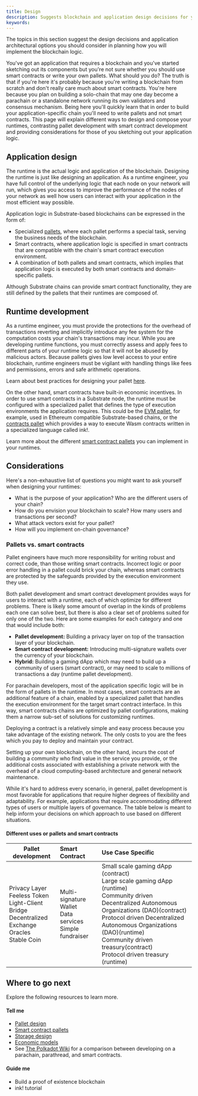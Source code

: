 ```yaml
---
title: Design
description: Suggests blockchain and application design decisions for you to consider in planning your project.
keywords:  
---
```


The topics in this section suggest the design decisions and application architectural options you should consider in planning how you will implement the blockchain logic.

You've got an application that requires a blockchain and you've started sketching out its components but you're not sure whether you should use smart contracts or write your own pallets. 
What should you do?
The truth is that if you're here it's probably because you're writing a blockchain from scratch and don't really care much about smart contracts.
You're here because you plan on building a solo-chain that may one day become a parachain or a standalone network running its own validators and consensus mechanism.
Being here you'll quickly learn that in order to build your application-specific chain you'll need to write pallets and not smart contracts.
This page will explain different ways to design and compose your runtimes, contrasting pallet development with smart contract development and providing considerations for those of you sketching out your application logic.

## Application design

The runtime is the actual logic and application of the blockchain.
Designing the runtime is just like designing an application.
As a runtime engineer, you have full control of the underlying logic that each node on your network will run, which gives you access to improve the performance of the nodes of your network as well how users can interact with your application in the most efficient way possible.

Application logic in Substrate-based blockchains can be expressed in the form of:

- Specialized [pallets](/todo), where each pallet performs a special task, serving the business needs of the blockchain. 
- Smart contracts, where application logic is specified in smart contracts that are compatible with the chain's smart contract execution environment.
- A combination of both pallets and smart contracts, which implies that application logic is executed by both smart contracts and domain-specific pallets.

Although Substrate chains can provide smart contract functionality, they are still defined by the pallets that their runtimes are composed of.

## Runtime development

As a runtime engineer, you must provide the protections for the overhead of transactions reverting and implicitly introduce any fee system for the computation costs your chain's transactions may incur.
While you are developing runtime functions, you must correctly assess and apply fees to different parts of your runtime logic so that it will not be abused by malicious actors.
Because pallets gives low level access to your entire blockchain, runtime engineers must be vigilant with handling things like fees and permissions, errors and safe arithmetic operations. 

Learn about best practices for designing your pallet [here]().

On the other hand, smart contracts have built-in economic incentives.
In order to use smart contracts in a Substrate node, the runtime must be configured with a specialized pallet that defines the type of execution environments the application requires. 
This could be the [EVM pallet](/pallet-todo-link), for example, used in Ethereum compatible Substrate-based chains, or the [contracts pallet](/pallet-todo-link) which provides a way to execute Wasm contracts written in a specialized language called ink!. 

Learn more about the different [smart contract pallets]() you can implement in your runtimes.

## Considerations

Here's a non-exhaustive list of questions you might want to ask yourself when designing your runtimes:

- What is the purpose of your application? Who are the different users of your chain? 
- How do you envision your blockchain to scale? How many users and transactions per second? 
- What attack vectors exist for your pallet?
- How will you implement on-chain governance? 

### Pallets vs. smart contracts

Pallet engineers have much more responsibility for writing robust and correct code, than those writing smart contracts.
Incorrect logic or poor error handling in a pallet could brick your chain, whereas smart contracts are protected by the safeguards provided by the execution environment they use.

Both pallet development and smart contract development provides ways for users to interact with a runtime, each of which optimize for different problems.
There is likely some amount of overlap in the kinds of problems each one can solve best, but there is also a clear set of problems suited for only one of the two. 
Here are some examples for each category and one that would include both:

- **Pallet development:** Building a privacy layer on top of the transaction layer of your blockchain.
- **Smart contract development:** Introducing multi-signature wallets over the currency of your blockchain.
- **Hybrid:** Building a gaming dApp which may need to build up a community of users (smart contract), or may need to scale to millions of transactions a day (runtime pallet development).

For parachain developers, most of the application specific logic will be in the form of pallets in the runtime. 
In most cases, smart contracts are an additional feature of a chain, enabled by a specialized pallet that handles the execution environment for the target smart contract interface.
In this way, smart contracts chains are optimized by pallet configurations, making them a narrow sub-set of solutions for customizing runtimes.

Deploying a contract is a relatively simple and easy process because you take advantage of the existing network. 
The only costs to you are the fees which you pay to deploy and maintain your contract.

Setting up your own blockchain, on the other hand, incurs the cost of building a community who find value in the service you provide, or the additional costs associated with establishing a private network with the overhead of a cloud computing-based architecture and general network maintenance.

While it's hard to address every scenario, in general, pallet development is most favorable for applications that require higher degrees of flexibility and adaptability. 
For example, applications that require accommodating different types of users or multiple layers of governance. 
The table below is meant to help inform your decisions on which approach to use based on different situations.

#### Different uses or pallets and smart contracts 

| Pallet development | Smart Contract | Use Case Specific |
|---------------------|:---------------|:------------------|
| Privacy Layer  <br>Feeless Token <br>Light-Client Bridge <br> Decentralized Exchange <br>Oracles <br>Stable Coin| Multi-signature Wallet <br> Data services <br> Simple fundraiser | Small scale gaming dApp (contract) <br>Large scale gaming dApp (runtime) <br> Community driven Decentralized Autonomous Organizations (DAO)(contract)<br> Protocol driven Decentralized Autonomous Organizations (DAO)(runtime) <br> Community driven treasury(contract)<br> Protocol driven treasury (runtime)                |

## Where to go next

Explore the following resources to learn more.

#### Tell me

* [Pallet design](./pallet-design)
* [Smart contract pallets](./smart-contract-pallets)
* [Storage design](./storage-design)
* [Economic models](./economic-models) 
* See [The Polkadot Wiki](https://wiki.polkadot.network/docs/build-build-with-polkadot#what-is-the-difference-between-building-a-parachain-a-parathread-or-a-smart-contract) for a comparison between developing on a parachain, parathread, and smart contracts.

#### Guide me 
* Build a proof of existence blockchain
* ink! tutorial
